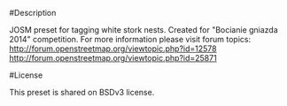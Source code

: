 #Description

JOSM preset for tagging white stork nests. Created for "Bocianie gniazda 2014" competition. 
For more information please visit forum topics:
http://forum.openstreetmap.org/viewtopic.php?id=12578
http://forum.openstreetmap.org/viewtopic.php?id=25871

#License

This preset is shared on BSDv3 license.
